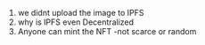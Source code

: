 1. we didnt upload the image to IPFS
2. why is IPFS even Decentralized
3. Anyone can mint the NFT -not scarce or random